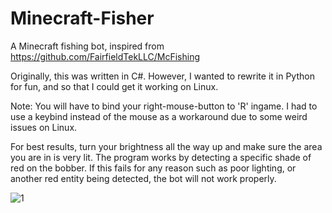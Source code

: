 # Minecraft-Fisher
A Minecraft fishing bot, inspired from https://github.com/FairfieldTekLLC/McFishing

Originally, this was written in C#. However, I wanted to rewrite it in Python for fun, and so that I could get it working on Linux.

Note: You will have to bind your right-mouse-button to 'R' ingame. I had to use a keybind instead of the mouse as a workaround due to some weird issues on Linux.

For best results, turn your brightness all the way up and make sure the area you are in is very lit. The program works by detecting a specific shade of red on the bobber. If this fails for any reason such as poor lighting, or another red entity being detected, the bot will not work properly.

![1](https://i.imgur.com/aNfmbWv.png)


